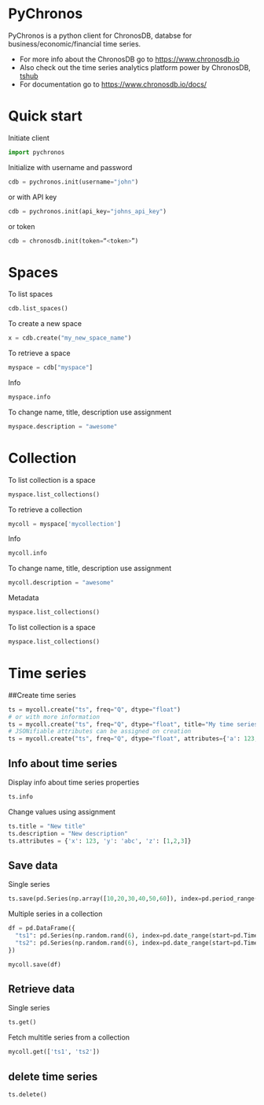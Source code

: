 # PyChronos
PyChronos is a python client for ChronosDB, databse for business/economic/financial time series.

* For more info about the ChronosDB go to https://www.chronosdb.io
* Also check out the time series analytics platform power by ChronosDB, [tshub](https://www.tshub.io)
* For documentation go to https://www.chronosdb.io/docs/



# Quick start
Initiate client
```python
import pychronos
```

Initialize with username and password
```python
cdb = pychronos.init(username="john")
```

or with API key
```python
cdb = pychronos.init(api_key="johns_api_key")
```

or token
```python
cdb = chronosdb.init(token=“<token>”)
```

# Spaces

To list spaces
```python
cdb.list_spaces()
```


To create a new space
```python
x = cdb.create("my_new_space_name")
```

To retrieve a space
```python
myspace = cdb["myspace"]
```

Info
```python
myspace.info
```

To change name, title, description use assignment
```python
myspace.description = "awesome"
```
 
# Collection
To list collection is a space
```python
myspace.list_collections()
```

To retrieve a collection
```python
mycoll = myspace['mycollection']
```

Info
```python
mycoll.info
```

To change name, title, description use assignment
```python
mycoll.description = "awesome"
```

Metadata 
```python
myspace.list_collections()
```

To list collection is a space
```python
myspace.list_collections()
```

# Time series
##Create time series
```python
ts = mycoll.create("ts", freq="Q", dtype="float")
# or with more information
ts = mycoll.create("ts", freq="Q", dtype="float", title="My time series", description="This is my time series")
# JSONifiable attributes can be assigned on creation
ts = mycoll.create("ts", freq="Q", dtype="float", attributes={'a': 123, 'b': 'abc'})
```

## Info about time series
Display info about time series properties
```python
ts.info
```

Change values using assignment
```python
ts.title = "New title"
ts.description = "New description"
ts.attributes = {'x': 123, 'y': 'abc', 'z': [1,2,3]}
```

## Save data
Single series
```python
ts.save(pd.Series(np.array([10,20,30,40,50,60]), index=pd.period_range(start=pd.Period("2000Q1"), periods=6)))
```

Multiple series in a collection
```python
df = pd.DataFrame({
  "ts1": pd.Series(np.random.rand(6), index=pd.date_range(start=pd.Timestamp("2000-1-7"), periods=6, freq="D")),
  "ts2": pd.Series(np.random.rand(6), index=pd.date_range(start=pd.Timestamp("2000-1-9"), periods=6, freq="D"))
})

mycoll.save(df)
```

## Retrieve data
Single series
```python
ts.get()
```

Fetch multitle series from a collection
```python
mycoll.get(['ts1', 'ts2'])
```

## delete time series
```python
ts.delete()
```
